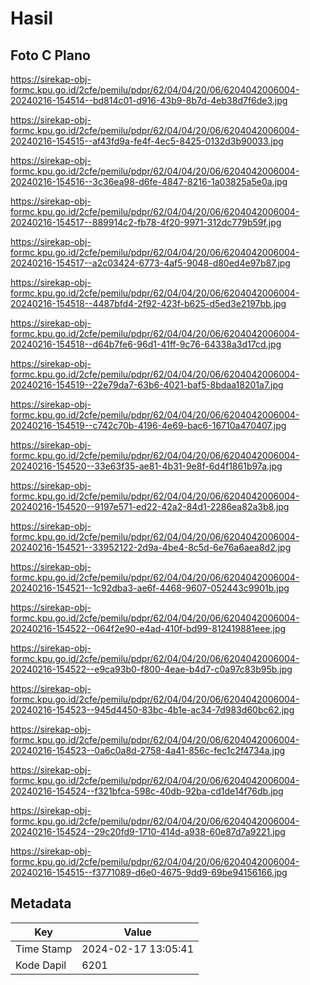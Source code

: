 # Hasil

## Foto C Plano

https://sirekap-obj-formc.kpu.go.id/2cfe/pemilu/pdpr/62/04/04/20/06/6204042006004-20240216-154514--bd814c01-d916-43b9-8b7d-4eb38d7f6de3.jpg

https://sirekap-obj-formc.kpu.go.id/2cfe/pemilu/pdpr/62/04/04/20/06/6204042006004-20240216-154515--af43fd9a-fe4f-4ec5-8425-0132d3b90033.jpg

https://sirekap-obj-formc.kpu.go.id/2cfe/pemilu/pdpr/62/04/04/20/06/6204042006004-20240216-154516--3c36ea98-d6fe-4847-8216-1a03825a5e0a.jpg

https://sirekap-obj-formc.kpu.go.id/2cfe/pemilu/pdpr/62/04/04/20/06/6204042006004-20240216-154517--889914c2-fb78-4f20-9971-312dc779b59f.jpg

https://sirekap-obj-formc.kpu.go.id/2cfe/pemilu/pdpr/62/04/04/20/06/6204042006004-20240216-154517--a2c03424-6773-4af5-9048-d80ed4e97b87.jpg

https://sirekap-obj-formc.kpu.go.id/2cfe/pemilu/pdpr/62/04/04/20/06/6204042006004-20240216-154518--4487bfd4-2f92-423f-b625-d5ed3e2197bb.jpg

https://sirekap-obj-formc.kpu.go.id/2cfe/pemilu/pdpr/62/04/04/20/06/6204042006004-20240216-154518--d64b7fe6-96d1-41ff-9c76-64338a3d17cd.jpg

https://sirekap-obj-formc.kpu.go.id/2cfe/pemilu/pdpr/62/04/04/20/06/6204042006004-20240216-154519--22e79da7-63b6-4021-baf5-8bdaa18201a7.jpg

https://sirekap-obj-formc.kpu.go.id/2cfe/pemilu/pdpr/62/04/04/20/06/6204042006004-20240216-154519--c742c70b-4196-4e69-bac6-16710a470407.jpg

https://sirekap-obj-formc.kpu.go.id/2cfe/pemilu/pdpr/62/04/04/20/06/6204042006004-20240216-154520--33e63f35-ae81-4b31-9e8f-6d4f1861b97a.jpg

https://sirekap-obj-formc.kpu.go.id/2cfe/pemilu/pdpr/62/04/04/20/06/6204042006004-20240216-154520--9197e571-ed22-42a2-84d1-2286ea82a3b8.jpg

https://sirekap-obj-formc.kpu.go.id/2cfe/pemilu/pdpr/62/04/04/20/06/6204042006004-20240216-154521--33952122-2d9a-4be4-8c5d-6e76a6aea8d2.jpg

https://sirekap-obj-formc.kpu.go.id/2cfe/pemilu/pdpr/62/04/04/20/06/6204042006004-20240216-154521--1c92dba3-ae6f-4468-9607-052443c9901b.jpg

https://sirekap-obj-formc.kpu.go.id/2cfe/pemilu/pdpr/62/04/04/20/06/6204042006004-20240216-154522--064f2e90-e4ad-410f-bd99-812419881eee.jpg

https://sirekap-obj-formc.kpu.go.id/2cfe/pemilu/pdpr/62/04/04/20/06/6204042006004-20240216-154522--e9ca93b0-f800-4eae-b4d7-c0a97c83b95b.jpg

https://sirekap-obj-formc.kpu.go.id/2cfe/pemilu/pdpr/62/04/04/20/06/6204042006004-20240216-154523--945d4450-83bc-4b1e-ac34-7d983d60bc62.jpg

https://sirekap-obj-formc.kpu.go.id/2cfe/pemilu/pdpr/62/04/04/20/06/6204042006004-20240216-154523--0a6c0a8d-2758-4a41-856c-fec1c2f4734a.jpg

https://sirekap-obj-formc.kpu.go.id/2cfe/pemilu/pdpr/62/04/04/20/06/6204042006004-20240216-154524--f321bfca-598c-40db-92ba-cd1de14f76db.jpg

https://sirekap-obj-formc.kpu.go.id/2cfe/pemilu/pdpr/62/04/04/20/06/6204042006004-20240216-154524--29c20fd9-1710-414d-a938-60e87d7a9221.jpg

https://sirekap-obj-formc.kpu.go.id/2cfe/pemilu/pdpr/62/04/04/20/06/6204042006004-20240216-154515--f3771089-d6e0-4675-9dd9-69be94156166.jpg


## Metadata

| Key        | Value               |
| ---------- | ------------------- |
| Time Stamp | 2024-02-17 13:05:41 |
| Kode Dapil | 6201                |



